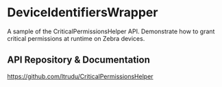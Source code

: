 # DeviceIdentifiersWrapper

A sample of the CriticalPermissionsHelper API.
Demonstrate how to grant critical permissions at runtime on Zebra devices.

## API Repository & Documentation
https://github.com/ltrudu/CriticalPermissionsHelper


